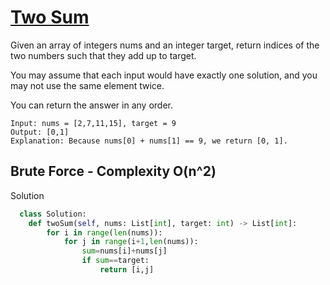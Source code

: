 # [Two Sum](https://leetcode.com/problems/two-sum/)

<p>
Given an array of integers nums and an integer target, return indices of the two numbers such that they add up to target.

You may assume that each input would have exactly one solution, and you may not use the same element twice.

You can return the answer in any order.
</p>

```
Input: nums = [2,7,11,15], target = 9
Output: [0,1]
Explanation: Because nums[0] + nums[1] == 9, we return [0, 1].
```
## Brute Force - Complexity O(n^2)
<detail><summary>Solution</summary>

<p>
  
```python
  class Solution:
    def twoSum(self, nums: List[int], target: int) -> List[int]:
        for i in range(len(nums)):
            for j in range(i+1,len(nums)):
                sum=nums[i]+nums[j]
                if sum==target:
                    return [i,j]
```
</p>
</detail>
